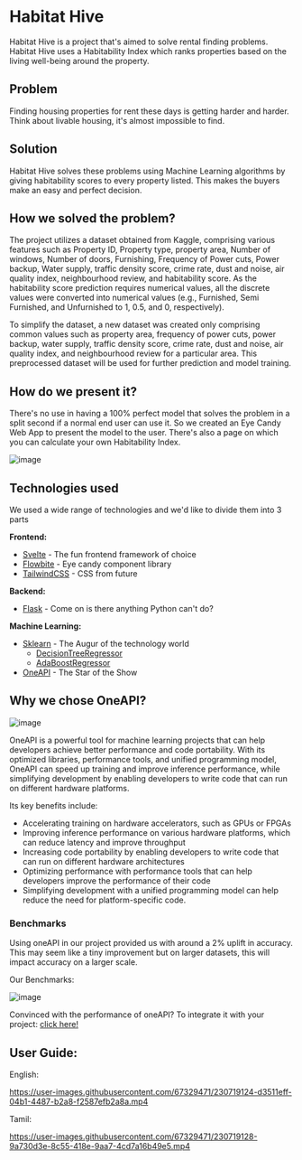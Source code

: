 # Habitat Hive

Habitat Hive is a project that's aimed to solve rental finding problems. Habitat Hive uses a Habitability Index which ranks properties based on the living well-being around the property.

## Problem 
Finding housing properties for rent these days is getting harder and harder. Think about livable housing, it's almost impossible to find.

## Solution  
Habitat Hive solves these problems using Machine Learning algorithms by giving habitability scores to every property listed. This makes the buyers make an easy and perfect decision.

## How we solved the problem?
The project utilizes a dataset obtained from Kaggle, comprising various features such as Property ID, Property type, property area, Number of windows, Number of doors, Furnishing, Frequency of Power cuts, Power backup, Water supply, traffic density score, crime rate, dust and noise, air quality index, neighbourhood review, and habitability score. As the habitability score prediction requires numerical values, all the discrete values were converted into numerical values (e.g., Furnished, Semi Furnished, and Unfurnished to 1, 0.5, and 0, respectively). 

To simplify the dataset, a new dataset was created only comprising common values such as property area, frequency of power cuts, power backup, water supply, traffic density score, crime rate, dust and noise, air quality index, and neighbourhood review for a particular area. This preprocessed dataset will be used for further prediction and model training.

## How do we present it?
There's no use in having a 100% perfect model that solves the problem in a split second if a normal end user can use it. So we created an Eye Candy Web App to present the model to the user. There's also a page on which you can calculate your own Habitability Index.

![image](https://user-images.githubusercontent.com/67329471/230719378-3d40e4a8-4dbb-42d6-aa31-1d8077758ee2.png)

## Technologies used
We used a wide range of technologies and we'd like to divide them into 3 parts

**Frontend:**
- [Svelte](https://kit.svelte.dev/) - The fun frontend framework of choice 
- [Flowbite](https://flowbite-svelte.com/) - Eye candy component library
- [TailwindCSS](https://tailwindcss.com/) - CSS from future

**Backend:**
- [Flask](https://flask.palletsprojects.com/en/2.2.x/) - Come on is there anything Python can't do?

**Machine Learning:**
- [Sklearn](https://scikit-learn.org/stable/index.html) - The Augur of the technology world
    - [DecisionTreeRegressor](https://spark.apache.org/docs/latest/api/python/reference/api/pyspark.ml.regression.DecisionTreeRegressor.html)
    - [AdaBoostRegressor](https://scikit-learn.org/stable/auto_examples/ensemble/plot_adaboost_regression.html)
- [OneAPI](https://www.oneapi.io/) - The Star of the Show

## Why we chose OneAPI?
![image](https://user-images.githubusercontent.com/67329471/230724677-1e1faf30-83b7-4d6e-95c2-dfd48d2ed0fb.png)

OneAPI is a powerful tool for machine learning projects that can help developers achieve better performance and code portability. With its optimized libraries, performance tools, and unified programming model, OneAPI can speed up training and improve inference performance, while simplifying development by enabling developers to write code that can run on different hardware platforms.

Its key benefits include:

- Accelerating training on hardware accelerators, such as GPUs or FPGAs
- Improving inference performance on various hardware platforms, which can reduce latency and improve throughput
- Increasing code portability by enabling developers to write code that can run on different hardware architectures
- Optimizing performance with performance tools that can help developers improve the performance of their code
- Simplifying development with a unified programming model can help reduce the need for platform-specific code.

### Benchmarks
Using oneAPI in our project provided us with around a 2% uplift in accuracy. This may seem like a tiny improvement but on larger datasets, this will impact accuracy on a larger scale.

Our Benchmarks:

![image](https://user-images.githubusercontent.com/67329471/230724347-783ff7fc-969e-4999-9e80-b37e970fd3b1.png)

Convinced with the performance of oneAPI? To integrate it with your project: [click here!](https://github.com/fosslover69/habitat-hive/blob/main/oneAPI-Integration.md)

## User Guide:

English:


https://user-images.githubusercontent.com/67329471/230719124-d3511eff-04b1-4487-b2a8-f2587efb2a8a.mp4




Tamil:


https://user-images.githubusercontent.com/67329471/230719128-9a730d3e-8c55-418e-9aa7-4cd7a16b49e5.mp4



